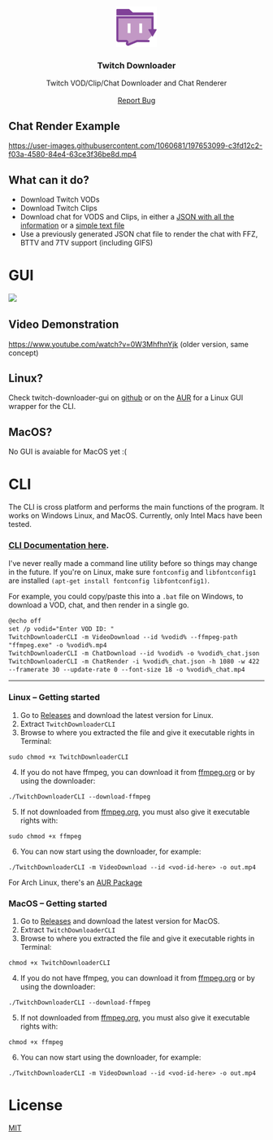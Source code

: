 <p align="center">
  <a href="https://github.com/lay295/TwitchDownloader">
    <img src="TwitchDownloaderWPF/Images/Logo.png" alt="Logo" width="80" height="80">
    
  </a>

  <h3 align="center">Twitch Downloader</h3>

  <p align="center">
    Twitch VOD/Clip/Chat Downloader and Chat Renderer
    <br />
    <br />
    <a href="https://github.com/lay295/TwitchDownloader/issues">Report Bug</a>
  </p>
</p>



## Chat Render Example
https://user-images.githubusercontent.com/1060681/197653099-c3fd12c2-f03a-4580-84e4-63ce3f36be8d.mp4


## What can it do?
- Download Twitch VODs
- Download Twitch Clips
- Download chat for VODS and Clips, in either a [JSON with all the information](https://pastebin.com/raw/YDgRe6X4) or a [simple text file](https://pastebin.com/raw/016azeQX)
- Use a previously generated JSON chat file to render the chat with FFZ, BTTV and 7TV support (including GIFS)

# GUI

![](https://i.imgur.com/bLegxGX.gif)

## Video Demonstration
https://www.youtube.com/watch?v=0W3MhfhnYjk
(older version, same concept)

## Linux?

Check twitch-downloader-gui on [github](https://github.com/mohad12211/twitch-downloader-gui) or on the [AUR](https://aur.archlinux.org/packages/twitch-downloader-gui) for a Linux GUI wrapper for the CLI.

## MacOS?

No GUI is avaiable for MacOS yet :(

# CLI

The CLI is cross platform and performs the main functions of the program. It works on Windows Linux, and MacOS. Currently, only Intel Macs have been tested.

### [CLI Documentation here](TwitchDownloaderCLI/README.md). 

I've never really made a command line utility before so things may change in the future. If you're on Linux, make sure `fontconfig` and `libfontconfig1` are installed `(apt-get install fontconfig libfontconfig1)`.

For example, you could copy/paste this into a `.bat` file on Windows, to download a VOD, chat, and then render in a single go.  
```
@echo off
set /p vodid="Enter VOD ID: "
TwitchDownloaderCLI -m VideoDownload --id %vodid% --ffmpeg-path "ffmpeg.exe" -o %vodid%.mp4
TwitchDownloaderCLI -m ChatDownload --id %vodid% -o %vodid%_chat.json
TwitchDownloaderCLI -m ChatRender -i %vodid%_chat.json -h 1080 -w 422 --framerate 30 --update-rate 0 --font-size 18 -o %vodid%_chat.mp4
```
---
### Linux – Getting started

1. Go to [Releases](https://github.com/lay295/TwitchDownloader/releases/) and download the latest version for Linux.
2. Extract `TwitchDownloaderCLI`
3. Browse to where you extracted the file and give it executable rights in Terminal:
```
sudo chmod +x TwitchDownloaderCLI
```
4. If you do not have ffmpeg, you can download it from [ffmpeg.org](https://ffmpeg.org/download.html) or by using the downloader:
```
./TwitchDownloaderCLI --download-ffmpeg
```
5. If not downloaded from [ffmpeg.org](https://ffmpeg.org/download.html), you must also give it executable rights with:
```
sudo chmod +x ffmpeg
```
6. You can now start using the downloader, for example:
```
./TwitchDownloaderCLI -m VideoDownload --id <vod-id-here> -o out.mp4
```
For Arch Linux, there's an [AUR Package](https://aur.archlinux.org/packages/twitch-downloader-bin/)

### MacOS – Getting started
1. Go to [Releases](https://github.com/lay295/TwitchDownloader/releases/) and download the latest version for MacOS.
2. Extract `TwitchDownloaderCLI`
3. Browse to where you extracted the file and give it executable rights in Terminal:
```
chmod +x TwitchDownloaderCLI
```
4. If you do not have ffmpeg, you can download it from [ffmpeg.org](https://ffmpeg.org/download.html) or by using the downloader:
```
./TwitchDownloaderCLI --download-ffmpeg
```
5. If not downloaded from [ffmpeg.org](https://ffmpeg.org/download.html), you must also give it executable rights with:
```
chmod +x ffmpeg
```
6. You can now start using the downloader, for example:
```
./TwitchDownloaderCLI -m VideoDownload --id <vod-id-here> -o out.mp4
```

# License

[MIT](./LICENSE.txt)